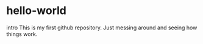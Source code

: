 # hello-world
intro
This is my first github repository.  Just messing around and seeing how things work.
